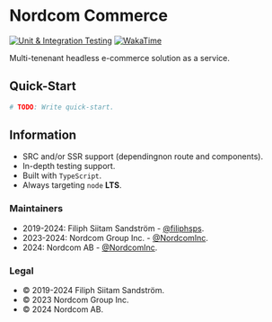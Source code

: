 # Nordcom Commerce

[![Unit & Integration Testing](https://github.com/NordcomInc/sweetsideofsweden-frontend/actions/workflows/ci.yml/badge.svg)](https://github.com/NordcomInc/sweetsideofsweden-frontend/actions/workflows/ci.yml)
[![WakaTime](https://wakatime.com/badge/github/NordcomInc/sweetsideofsweden-frontend.svg)](https://wakatime.com/badge/github/NordcomInc/sweetsideofsweden-frontend)

Multi-tenenant headless e-commerce solution as a service.

## Quick-Start

```bash
# TODO: Write quick-start.
```

## Information

-   SRC and/or SSR support (dependingnon route and components).
-   In-depth testing support.
-   Built with `TypeScript`.
-   Always targeting `node` **LTS**.

### Maintainers

-   2019-2024: Filiph Siitam Sandström - [@filiphsps](https://github.com/filiphsps).
-   2023-2024: Nordcom Group Inc. - [@NordcomInc](https://github.com/NordcomInc).
-   2024:      Nordcom AB - [@NordcomInc](https://github.com/NordcomInc).

### Legal

-   © 2019-2024 Filiph Siitam Sandström.
-   © 2023 Nordcom Group Inc.
-   © 2024 Nordcom AB.
